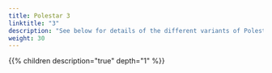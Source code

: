 ```yaml
---
title: Polestar 3
linktitle: "3"
description: "See below for details of the different variants of Polestar 3"
weight: 30
---
```

{{% children description="true" depth="1" %}}
